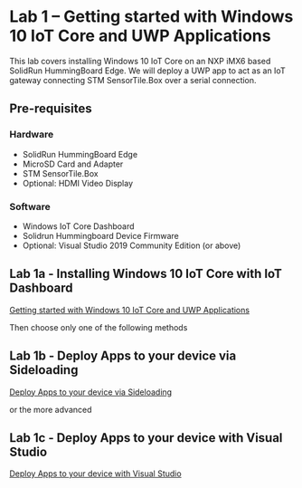 # Lab 1 – Getting started with Windows 10 IoT Core and UWP Applications

This lab covers installing Windows 10 IoT Core on an NXP iMX6 based SolidRun HummingBoard Edge. We will deploy a UWP app to act as an IoT gateway connecting STM SensorTile.Box over a serial connection. 

## Pre-requisites
### Hardware
* SolidRun HummingBoard Edge
* MicroSD Card and Adapter 
* STM SensorTile.Box
* Optional: HDMI Video Display

### Software
* Windows IoT Core Dashboard 
* Solidrun Hummingboard Device Firmware 
* Optional: Visual Studio 2019 Community Edition (or above) 



## Lab 1a - Installing Windows 10 IoT Core with IoT Dashboard
[Getting started with Windows 10 IoT Core and UWP Applications](./Lab01a_Install_Windows_IoT_Core.md)


Then choose only one of the following methods

## Lab 1b - Deploy Apps to your device via Sideloading
[Deploy Apps to your device via Sideloading](./Lab01b_Install_Gateway_Software.md)

or the more advanced 
## Lab 1c - Deploy Apps to your device with Visual Studio
[Deploy Apps to your device with Visual Studio](./Lab01c.md)

